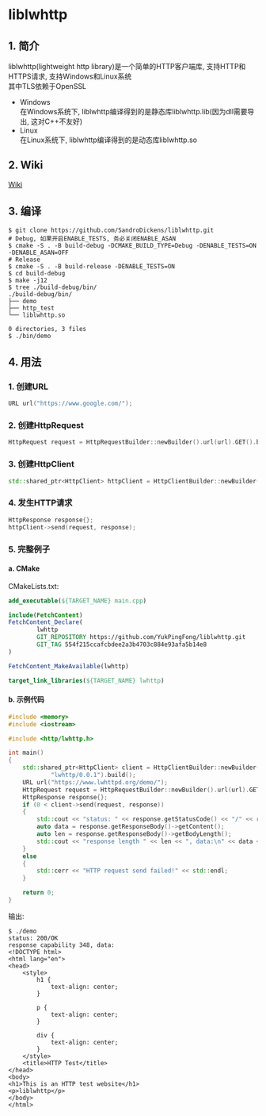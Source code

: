 # liblwhttp

## 1. 简介

liblwhttp(lightweight http library)是一个简单的HTTP客户端库, 支持HTTP和HTTPS请求, 支持Windows和Linux系统  
其中TLS依赖于OpenSSL

- Windows  
  在Windows系统下, liblwhttp编译得到的是静态库liblwhttp.lib(因为dll需要导出, 这对C++不友好)
- Linux  
  在Linux系统下, liblwhttp编译得到的是动态库liblwhttp.so

## 2. Wiki
[Wiki](../../wiki)
## 3. 编译

```shell
$ git clone https://github.com/SandroDickens/liblwhttp.git
# Debug, 如果开启ENABLE_TESTS, 务必关闭ENABLE_ASAN
$ cmake -S . -B build-debug -DCMAKE_BUILD_TYPE=Debug -DENABLE_TESTS=ON -DENABLE_ASAN=OFF
# Release
$ cmake -S . -B build-release -DENABLE_TESTS=ON
$ cd build-debug
$ make -j12
$ tree ./build-debug/bin/
./build-debug/bin/
├── demo
├── http_test
└── liblwhttp.so

0 directories, 3 files
$ ./bin/demo
```

## 4. 用法
### 1. 创建URL
```c++
URL url("https://www.google.com/");
```
### 2. 创建HttpRequest
```c++
HttpRequest request = HttpRequestBuilder::newBuilder().url(url).GET().build();
```
### 3. 创建HttpClient
```c++
std::shared_ptr<HttpClient> httpClient = HttpClientBuilder::newBuilder().redirect(Redirect::NORMAL).userAgent("lwhttp/0.0.1").build();
```
### 4. 发生HTTP请求
```c++
HttpResponse response{};
httpClient->send(request, response);
```
### 5. 完整例子
#### a. CMake
CMakeLists.txt:
```cmake
add_executable(${TARGET_NAME} main.cpp)

include(FetchContent)
FetchContent_Declare(
        lwhttp
        GIT_REPOSITORY https://github.com/YukPingFong/liblwhttp.git
        GIT_TAG 554f215ccafcbdee2a3b4703c884e93afa5b14e8
)

FetchContent_MakeAvailable(lwhttp)

target_link_libraries(${TARGET_NAME} lwhttp)
```
#### b. 示例代码
```c++
#include <memory>
#include <iostream>

#include <http/lwhttp.h>

int main()
{
	std::shared_ptr<HttpClient> client = HttpClientBuilder::newBuilder().redirect(Redirect::NORMAL).userAgent(
			"lwhttp/0.0.1").build();
	URL url("https://www.lwhttpd.org/demo/");
	HttpRequest request = HttpRequestBuilder::newBuilder().url(url).GET().build();
	HttpResponse response{};
	if (0 < client->send(request, response))
	{
		std::cout << "status: " << response.getStatusCode() << "/" << response.getReason() << std::endl;
		auto data = response.getResponseBody()->getContent();
		auto len = response.getResponseBody()->getBodyLength();
		std::cout << "response length " << len << ", data:\n" << data << std::endl;
	}
	else
	{
		std::cerr << "HTTP request send failed!" << std::endl;
	}

	return 0;
}
```
输出:
```text
$ ./demo
status: 200/OK
response capability 348, data:
<!DOCTYPE html>
<html lang="en">
<head>
    <style>
        h1 {
            text-align: center;
        }

        p {
            text-align: center;
        }

        div {
            text-align: center;
        }
    </style>
    <title>HTTP Test</title>
</head>
<body>
<h1>This is an HTTP test website</h1>
<p>liblwhttp</p>
</body>
</html>
```
